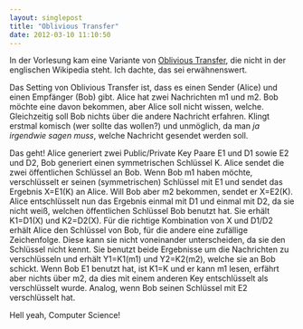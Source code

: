 ```yaml
---
layout: singlepost
title: "Oblivious Transfer"
date: 2012-03-10 11:10:50
---
```

In der Vorlesung kam eine Variante von [Oblivious Transfer](http://en.wikipedia.org/wiki/Oblivious_transfer), die nicht in der englischen Wikipedia steht. Ich dachte, das sei erwähnenswert.

Das Setting von Oblivious Transfer ist, dass es einen Sender (Alice) und einen Empfänger (Bob) gibt. Alice hat zwei Nachrichten m1 und m2. Bob möchte eine davon bekommen, aber Alice soll nicht wissen, welche. Gleichzeitig soll Bob nichts über die andere Nachricht erfahren. Klingt erstmal komisch (wer sollte das wollen?) und unmöglich, da man *ja irgendwie sagen muss*, welche Nachricht gesendet werden soll.

Das geht! Alice generiert zwei Public/Private Key Paare E1 und D1 sowie E2 und D2, Bob generiert einen symmetrischen Schlüssel K. Alice sendet die zwei öffentlichen Schlüssel an Bob. Wenn Bob m1 haben möchte, verschlüsselt er seinen (symmetrischen) Schlüssel mit E1 und sendet das Ergebnis X=E1(K) an Alice. Will Bob aber m2 bekommen, sendet er X=E2(K). Alice entschlüsselt nun das Ergebnis einmal mit D1 und einmal mit D2, da sie nicht weiß, welchen öffentlichen Schlüssel Bob benutzt hat. Sie erhält K1=D1(X) und K2=D2(X). Für die richtige Kombination von X und D1/D2 erhält Alice den Schlüssel von Bob, für die andere eine zufällige Zeichenfolge. Diese kann sie nicht voneinander unterscheiden, da sie den Schlüssel nicht kennt. Sie benutzt beide Ergebnisse um die Nachrichten zu verschlüsseln und erhält Y1=K1(m1) und Y2=K2(m2), welche sie an Bob schickt. Wenn Bob E1 benutzt hat, ist K1=K und er kann m1 lesen, erfährt aber nichts über m2, da dies mit einem anderen Key entschlüsselt als verschlüsselt wurde. Analog, wenn Bob seinen Schlüssel mit E2 verschlüsselt hat.

Hell yeah, Computer Science!
